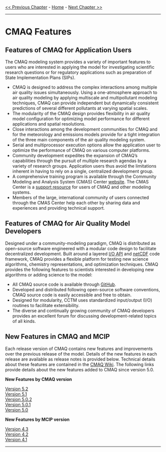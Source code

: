 
<!-- BEGIN COMMENT -->

[<< Previous Chapter](CMAQ_OGD_ch02_overview.md) - [Home](README.md) - [Next Chapter >>](CMAQ_OGD_ch04_science.md)<br>

<!-- END COMMENT -->

* * *

# CMAQ Features #

Features of CMAQ for Application Users
-------------------------------------------------

The CMAQ modeling system provides a variety of important features to users who are interested in applying the model for investigating scientific research questions or for regulatory applications such as preparation of State Implementation Plans (SIPs).

-   CMAQ is designed to address the complex interactions among multiple air quality issues simultaneously. Using a one-atmosphere approach to air quality modeling by applying multiscale and multipollutant modeling techniques, CMAQ can provide independent but dynamically consistent predictions of several different pollutants at varying spatial scales.
-   The modularity of the CMAQ design provides flexibility in air quality model configuration for optimizing model performance for different applications and spatial resolutions.
-   Close interactions among the development communities for CMAQ and for the meteorology and emissions models provide for a tight integration of the three main components of the air quality modeling system.
-   Serial and multiprocessor execution options allow the application user to optimize the performance of CMAQ on various computer platforms.
-   Community development expedites the expansion of CMAQ’s capabilities through the pursuit of multiple research agendas by a variety of research groups. Application users thus avoid the limitations inherent in having to rely on a single, centralized development group.
-   A comprehensive training program is available through the Community Modeling and Analysis System (CMAS) Center [website](http://www.cmascenter.org). The CMAS Center is a [support resource](CMAQ_OGD_ch13_support.md) for users of CMAQ and other modeling systems.
-   Members of the large, international community of users connected through the CMAS Center help each other by sharing data and experiences and providing technical support.

Features of CMAQ for Air Quality Model Developers
-------------------------------------------------

Designed under a community-modeling paradigm, CMAQ is distributed as open-source software engineered with a modular code design to facilitate decentralized development. Built around a layered [I/O API](https://www.cmascenter.org/ioapi) and [netCDF](http://www.unidata.ucar.edu/software/netcdf) code framework, CMAQ provides a flexible platform for testing new science algorithms, chemistry representations, and optimization techniques. CMAQ provides the following features to scientists interested in developing new algorithms or adding science to the model:

-   All CMAQ source code is available through [GitHub](https://github.com/USEPA/CMAQ).
-   Developed and distributed following open-source software conventions, CMAQ source code is easily accessible and free to obtain.
-   Designed for modularity, CCTM uses standardized input/output (I/O) routines to facilitate extensibility.
-   The diverse and continually growing community of CMAQ developers provides an excellent forum for discussing development-related topics of all kinds.

New Features in CMAQ and MCIP
--------------------------------

Each release version of CMAQ contains new features and improvements over the previous release of the model. Details of the new features in each release are available as release notes is provided below. Technical details about these features are contained in the [CMAQ Wiki](https://www.airqualitymodeling.org/index.php/CMAQ). The following links provide details about the new features added to CMAQ since version 5.0.

**New Features by CMAQ version**

[Version 5.2](../Release_Notes/README.md)<br>
[Version 5.1](https://www.airqualitymodeling.org/index.php/CMAQ_version_5.1_November_2015_release_Technical_Documentation)<br>
[Version 5.0.2](https://www.airqualitymodeling.org/index.php/CMAQ_version_5.0.2_April_2014_release_Technical_Documentation)<br>
[Version 5.0.1](https://www.airqualitymodeling.org/index.php/CMAQ_version_5.0.1_July_2012_release_Technical_Documentation)<br>
[Version 5.0](https://www.airqualitymodeling.org/index.php/CMAQ_version_5.0_February_2012_release_Technical_Documentation)<br>

**New Features by MCIP version**

[Version 4.3](https://www.airqualitymodeling.org/index.php/MCIP_version_4.3_Release_Notes)<br>
[Version 4.2](https://www.airqualitymodeling.org/index.php/MCIP_version_4.2_Release_Notes)<br>
[Version 4.1](https://www.airqualitymodeling.org/index.php/MCIP_version_4.1_Release_Notes)<br>

***

<!-- BEGIN COMMENT --
>
[<< Previous Chapter](CMAQ_OGD_ch02_overview.md) - [Home](README.md) - [Next Chapter >>](CMAQ_OGD_ch04_science.md)<br>
CMAQ Operational Guidance Document (c) 2016<br>

<!-- END COMMENT -->
